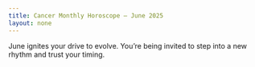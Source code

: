 ```yaml
---
title: Cancer Monthly Horoscope – June 2025
layout: none
---
```


June ignites your drive to evolve. You’re being invited to step into a new rhythm and trust your timing.
